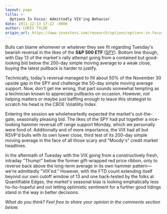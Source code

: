 ```yaml
---
layout: page
title: >-
  Options In Focus: Admittedly VIX'ing Behavior
date: 2011-12-13 17:22 -0800
author: CHRIS TYLER
origin_url: https://www.investors.com/research/options/options-in-focus-admittedly-vixing-behavior/
---
```






Bulls can blame whomever or whatever they see fit regarding Tuesday's bearish reversal in the likes of the **S&P 500 ETF**  ([SPY](https://research.investors.com/quote.aspx?symbol=SPY)). Bottom line though, with Day 13 of the market's rally attempt going from a contained but good-looking bid below the 200-day simple moving average to a weak close, buying the latest pullback is harder to justify. 

  

Technically, today's reversal managed to fill about 50% of the November 30 upside gap in the SPY and challenge the 50-day simple moving average support. Now, don't get me wrong, that part sounds somewhat tempting as a technician known to appreciate pullbacks on occasion. However, not helping matters or maybe just baffling enough to leave this strategist to scratch his head is the CBOE Volatility Index.

  

Entering the session we wholeheartedly expected the market's out-the-gate, seasonally pleasing bid. The likes of the SPY had put together a nice-looking hammer reversal off range support Monday, which we personally were fond of. Additionally and of more importance, the VIX had all but RSVP'd bulls with its own lower close, third test of its 200-day simple moving average in the face of all those scary and "Moody's" credit market headlines. 

  

In the aftermath of Tuesday with the VIX going from a constructively fresh, intraday "Thump!" below the former gift-wrapped red price ribbon, only to reverse back above the long-term average in its own hammer pattern—we're admittedly "VIX'ed." However, with the FTD count extending itself beyond our own cutoff window of 13 and one back-tested by the folks at Quantifiable Edges, the market's seasonal bias is looking emphatically less ho-ho-hopeful and not letting optimistic sentiment for a further good tidings stand in the way in better decisions.

  

*What do you think? Feel free to share your opinion in the comments section below.*




